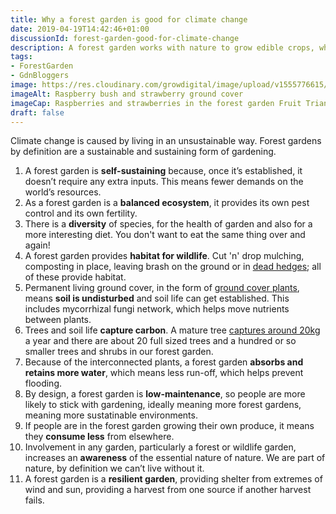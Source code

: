 ```yaml
---
title: Why a forest garden is good for climate change
date: 2019-04-19T14:42:46+01:00
discussionId: forest-garden-good-for-climate-change
description: A forest garden works with nature to grow edible crops, which is why it’s good for climate change. Here are the reasons why.
tags: 
- ForestGarden
- GdnBloggers
image: https://res.cloudinary.com/growdigital/image/upload/v1555776615/fruittriangle-7758A2A3.jpg
imageAlt: Raspberry bush and strawberry ground cover
imageCap: Raspberries and strawberries in the forest garden Fruit Triangle
draft: false
---
```


Climate change is caused by living in an unsustainable way. Forest gardens by definition are a sustainable and sustaining form of gardening.

1. A forest garden is **self-sustaining** because, once it’s established, it doesn’t require any extra inputs. This means fewer demands on the world’s resources.
2. As a forest garden is a **balanced ecosystem**, it provides its own pest control and its own fertility.
3. There is a **diversity** of species, for the health of garden and also for a more interesting diet. You don't want to eat the same thing over and again!
4. A forest garden provides **habitat for wildlife**. Cut 'n' drop mulching, composting in place, leaving brash on the ground or in [dead hedges](/blog/dead-hedging-forest-garden/); all of these provide habitat.
5. Permanent living ground cover, in the form of [ground cover plants](https://pfaf.org/user/cmspage.aspx?pageid=249), means **soil is undisturbed** and soil life can get established. This includes mycorrhizal fungi network, which helps move nutrients between plants.
6. Trees and  soil life **capture carbon**. A mature tree [captures around 20kg](https://projects.ncsu.edu/project/treesofstrength/treefact.htm) a year and there are about 20 full sized trees and a hundred or so smaller trees and shrubs in our forest garden.
7. Because of the interconnected plants, a forest garden **absorbs and retains more water**, which means less run-off, which helps prevent flooding.
8. By design, a forest garden is **low-maintenance**, so people are more likely to stick with gardening, ideally meaning more forest gardens, meaning more sustatinable environments. 
9. If people are in the forest garden growing their own produce, it means they **consume less** from elsewhere.
10. Involvement in any garden, particularly a forest or wildlife garden, increases an **awareness** of the essential nature of nature. We are part of nature, by definition we can’t live without it.
11. A forest garden is a **resilient garden**, providing shelter from extremes of wind and sun, providing a harvest from one source if another harvest fails. 

